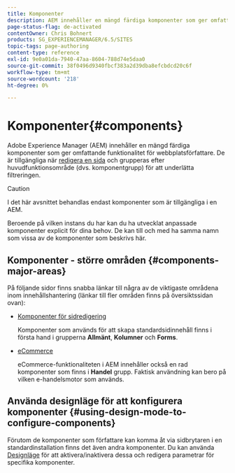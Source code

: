 ```yaml
---
title: Komponenter
description: AEM innehåller en mängd färdiga komponenter som ger omfattande funktionalitet för webbplatsförfattare.
page-status-flag: de-activated
contentOwner: Chris Bohnert
products: SG_EXPERIENCEMANAGER/6.5/SITES
topic-tags: page-authoring
content-type: reference
exl-id: 9e0a01da-7940-47aa-8604-788d74e5daa0
source-git-commit: 38f0496d9340fbcf383a2d39dba8efcbdcd20c6f
workflow-type: tm+mt
source-wordcount: '218'
ht-degree: 0%

---
```


# Komponenter{#components}

Adobe Experience Manager (AEM) innehåller en mängd färdiga komponenter som ger omfattande funktionalitet för webbplatsförfattare. De är tillgängliga när [redigera en sida](/help/sites-classic-ui-authoring/classic-page-author-edit-content.md) och grupperas efter huvudfunktionsområde (dvs. komponentgrupp) för att underlätta filtreringen.

>[!CAUTION]
>
>I det här avsnittet behandlas endast komponenter som är tillgängliga i en AEM.
>
>Beroende på vilken instans du har kan du ha utvecklat anpassade komponenter explicit för dina behov. De kan till och med ha samma namn som vissa av de komponenter som beskrivs här.

## Komponenter - större områden {#components-major-areas}

På följande sidor finns snabba länkar till några av de viktigaste områdena inom innehållshantering (länkar till fler områden finns på översiktssidan ovan):

* [Komponenter för sidredigering](/help/sites-classic-ui-authoring/classic-page-author-edit-mode.md)

  Komponenter som används för att skapa standardsidinnehåll finns i första hand i grupperna **Allmänt**, **Kolumner** och **Forms**.

* [eCommerce](/help/commerce/cif-classic/administering/ecommerce.md)

  eCommerce-funktionaliteten i AEM innehåller också en rad komponenter som finns i **Handel** grupp. Faktisk användning kan bero på vilken e-handelsmotor som används.

## Använda designläge för att konfigurera komponenter {#using-design-mode-to-configure-components}

Förutom de komponenter som författare kan komma åt via sidbrytaren i en standardinstallation finns det även andra komponenter. Du kan använda [Designläge](/help/sites-classic-ui-authoring/classic-page-author-design-mode.md#enable-disable-components) för att aktivera/inaktivera dessa och redigera parametrar för specifika komponenter.
